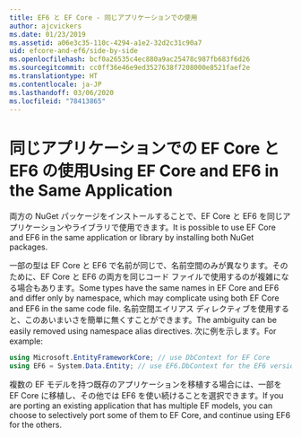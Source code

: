 ```yaml
---
title: EF6 と EF Core - 同じアプリケーションでの使用
author: ajcvickers
ms.date: 01/23/2019
ms.assetid: a06e3c35-110c-4294-a1e2-32d2c31c90a7
uid: efcore-and-ef6/side-by-side
ms.openlocfilehash: bcf0a26535c4ec880a9ac25478c987fb683f6d26
ms.sourcegitcommit: cc0ff36e46e9ed3527638f7208000e8521faef2e
ms.translationtype: HT
ms.contentlocale: ja-JP
ms.lasthandoff: 03/06/2020
ms.locfileid: "78413865"
---
```

# <a name="using-ef-core-and-ef6-in-the-same-application"></a><span data-ttu-id="294ac-102">同じアプリケーションでの EF Core と EF6 の使用</span><span class="sxs-lookup"><span data-stu-id="294ac-102">Using EF Core and EF6 in the Same Application</span></span>

<span data-ttu-id="294ac-103">両方の NuGet パッケージをインストールすることで、EF Core と EF6 を同じアプリケーションやライブラリで使用できます。</span><span class="sxs-lookup"><span data-stu-id="294ac-103">It is possible to use EF Core and EF6 in the same application or library by installing both NuGet packages.</span></span>

<span data-ttu-id="294ac-104">一部の型は EF Core と EF6 で名前が同じで、名前空間のみが異なります。そのために、EF Core と EF6 の両方を同じコード ファイルで使用するのが複雑になる場合もあります。</span><span class="sxs-lookup"><span data-stu-id="294ac-104">Some types have the same names in EF Core and EF6 and differ only by namespace, which may complicate using both EF Core and EF6 in the same code file.</span></span> <span data-ttu-id="294ac-105">名前空間エイリアス ディレクティブを使用すると、このあいまいさを簡単に無くすことができます。</span><span class="sxs-lookup"><span data-stu-id="294ac-105">The ambiguity can be easily removed using namespace alias directives.</span></span> <span data-ttu-id="294ac-106">次に例を示します。</span><span class="sxs-lookup"><span data-stu-id="294ac-106">For example:</span></span>

``` csharp
using Microsoft.EntityFrameworkCore; // use DbContext for EF Core
using EF6 = System.Data.Entity; // use EF6.DbContext for the EF6 version
```

<span data-ttu-id="294ac-107">複数の EF モデルを持つ既存のアプリケーションを移植する場合には、一部を EF Core に移植し、その他では EF6 を使い続けることを選択できます。</span><span class="sxs-lookup"><span data-stu-id="294ac-107">If you are porting an existing application that has multiple EF models, you can choose to selectively port some of them to EF Core, and continue using EF6 for the others.</span></span>
